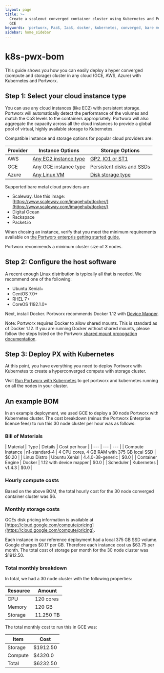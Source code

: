 ```yaml
---
layout: page
title: >-
  Create a scaleout converged container cluster using Kubernetes and Portworx in
  GCE
keywords: 'portworx, PaaS, IaaS, docker, kubernetes, converged, bare metal'
sidebar: home_sidebar
---
```


# k8s-pwx-bom

This guide shows you how you can easily deploy a hyper converged \(compute and storage\) cluster in any cloud \(GCE, AWS, Azure\) with Kubernetes and Portworx.

## Step 1: Select your cloud instance type

You can use any cloud instances \(like EC2\) with persistent storage. Portworx will automatically detect the performance of the volumes and match the CoS levels to the containers appropriately. Portworx will also aggregate the capacity across all the cloud instances to provide a global pool of virtual, highly available storage to Kubernetes.

Compatible instance and storage options for popular cloud providers are:

| Provider | Instance Options | Storage Options |
| --- | --- | --- |
| AWS | [Any EC2 instance type](https://aws.amazon.com/ec2/instance-types/) | [GP2, IO1 or ST1](http://docs.aws.amazon.com/AWSEC2/latest/UserGuide/EBSVolumeTypes.html) |
| GCE | [Any GCE instance type](https://cloud.google.com/compute/docs/machine-types) | [Persistent disks and SSDs](https://cloud.google.com/compute/docs/disks/) |
| Azure | [Any Linux VM](https://azure.microsoft.com/en-us/pricing/details/virtual-machines/linux/?cdn=disable) | [Disk storage type](https://azure.microsoft.com/en-us/pricing/details/storage/disks/) |

Supported bare metal cloud providers are

* Scaleway.  Use this image: [https://www.scaleway.com/imagehub/docker/](https://www.scaleway.com/imagehub/docker/)
* Digital Ocean
* Rackspace
* Packet.io

When chosing an instance, verify that you meet the minimum requirements available on [the Portworx enterpris getting started guide.](https://github.com/venkatpx/px-docs/tree/3f39ba94d6d6d91385dcd6792eb6da61d0016b4d/getting-started/px-enterprise.html#step-1-verify-requirements)

Portworx recommends a minimum cluster size of 3 nodes.

## Step 2: Configure the host software

A recent enough Linux distribution is typically all that is needed. We recommend one of the following:

* Ubuntu Xenial+
* CentOS 7.0+
* RHEL 7+
* CoreOS 1192.1.0+

Next, install Docker. Portworx recommends Docker 1.12 with [Device Mapper](https://docs.docker.com/engine/userguide/storagedriver/device-mapper-driver/#/configure-docker-with-devicemapper).

Note: Portworx requires Docker to allow shared mounts. This is standard as of Docker 1.12. If you are running Docker without shared mounts, please follow the steps listed on the Portworx [shared mount propogation documentation](https://github.com/venkatpx/px-docs/tree/3f39ba94d6d6d91385dcd6792eb6da61d0016b4d/knowledgebase/shared-mount-propogation.html).

## Step 3: Deploy PX with Kubernetes

At this point, you have everything you need to deploy Portworx with Kubernetes to create a hyperconverged compute with storage cluster.

Visit [Run Portworx with Kubernetes](https://github.com/venkatpx/px-docs/tree/3f39ba94d6d6d91385dcd6792eb6da61d0016b4d/scheduler/kubernetes.html) to get portworx and kubernetes running on all the nodes in your cluster.

## An example BOM

In an example deployment, we used GCE to deploy a 30 node Portworx with Kubernetes cluster. The cost breakdown \(minus the Portworx Enterprise licence fees\) to run this 30 node cluster per hour was as follows:

### Bill of Materials

| Material | Type | Details | Cost per hour |
| --- | --- | --- |
| Compute Instance | n1-standard-4 | 4 CPU cores, 4 GB RAM with 375 GB local SSD | $0.20 |
| Linux Distro | Ubuntu Xenial | 4.4.0-38-generic | $0.0 |
| Container Engine | Docker | 1.12 with device mapper | $0.0 |
| Scheduler | Kubernetes | v1.4.3 | $0.0 |

### Hourly compute costs

Based on the above BOM, the total hourly cost for the 30 node converged container cluster was $6.

### Monthly storage costs

GCEs disk pricing information is available at [https://cloud.google.com/compute/pricing](https://cloud.google.com/compute/pricing).

Each instance in our reference deployment had a local 375 GB SSD volume. Google charges $0.17 per GB. Therefore each instance cost us $63.75 per month. The total cost of storage per month for the 30 node cluster was $1912.50.

### Total monthly breakdown

In total, we had a 30 node cluster with the following properties:

| Resource | Amount |
| --- | --- |
| CPU | 120 cores |
| Memory | 120 GB |
| Storage | 11.250 TB |

The total monthly cost to run this in GCE was:

| Item | Cost |
| --- | --- |
| Storage | $1912.50 |
| Compute | $4320.0 |
| Total | $6232.50 |

